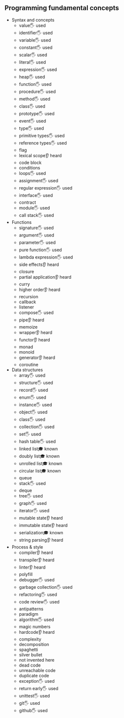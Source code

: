 ## Programming fundamental concepts

- Syntax and concepts
  - value🖐️ used
  - identifier🖐️ used
  - variable🖐️ used
  - constant🖐️ used
  - scalar🖐️ used
  - literal🖐️ used
  - expression🖐️ used
  - heap🖐️ used
  - function🖐️ used
  - procedure🖐️ used
  - method🖐️ used
  - class🖐️ used
  - prototype🖐️ used
  - event🖐️ used
  - type🖐️ used
  - primitive types🖐️ used
  - reference types🖐️ used
  - flag
  - lexical scope👂 heard
  - code block
  - conditions
  - loops🖐️ used
  - assignment🖐️ used
  - regular expression🖐️ used
  - interface🖐️ used
  - contract
  - module🖐️ used
  - call stack🖐️ used
- Functions
  - signature🖐️ used
  - argument🖐️ used
  - parameter🖐️ used
  - pure function🖐️ used
  - lambda expression🖐️ used
  - side effects👂 heard
  - closure
  - partial application👂 heard
  - curry
  - higher order👂 heard
  - recursion
  - callback
  - listener
  - compose🖐️ used
  - pipe👂 heard
  - memoize
  - wrapper👂 heard
  - functor👂 heard
  - monad
  - monoid
  - generator👂 heard
  - coroutine
- Data structures
  - array🖐️ used
  - structure🖐️ used
  - record🖐️ used
  - enum🖐️ used
  - instance🖐️ used
  - object🖐️ used
  - class🖐️ used
  - collection🖐️ used
  - set🖐️ used
  - hash table🖐️ used
  - linked list🎓 known
  - doubly list🎓 known
  - unrolled list🎓 known
  - circular list🎓 known
  - queue
  - stack🖐️ used
  - deque
  - tree🖐️ used
  - graph🖐️ used
  - iterator🖐️ used
  - mutable state👂 heard
  - immutable state👂 heard
  - serialization🎓 known
  - string parsing👂 heard
- Process & style
  - compiler👂 heard
  - transpiler👂 heard
  - linter👂 heard
  - polyfill
  - debugger🖐️ used
  - garbage collection🖐️ used
  - refactoring🖐️ used
  - code review🖐️ used
  - antipatterns
  - paradigm
  - algorithm🖐️ used
  - magic numbers
  - hardcode👂 heard
  - complexity
  - decomposition
  - spaghetti
  - silver bullet
  - not invented here
  - dead code
  - unreachable code
  - duplicate code
  - exception🖐️ used
  - return early🖐️ used
  - unittest🖐️ used
  - git🖐️ used
  - github🖐️ used
